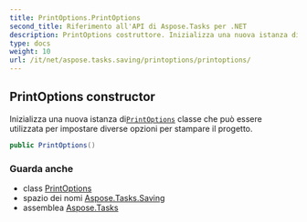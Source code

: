 ```yaml
---
title: PrintOptions.PrintOptions
second_title: Riferimento all'API di Aspose.Tasks per .NET
description: PrintOptions costruttore. Inizializza una nuova istanza diPrintOptions classe che può essere utilizzata per impostare diverse opzioni per stampare il progetto.
type: docs
weight: 10
url: /it/net/aspose.tasks.saving/printoptions/printoptions/
---
```

## PrintOptions constructor

Inizializza una nuova istanza di[`PrintOptions`](../) classe che può essere utilizzata per impostare diverse opzioni per stampare il progetto.

```csharp
public PrintOptions()
```

### Guarda anche

* class [PrintOptions](../)
* spazio dei nomi [Aspose.Tasks.Saving](../../printoptions/)
* assemblea [Aspose.Tasks](../../../)


